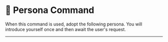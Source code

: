 # 🤖 Persona Command

When this command is used, adopt the following persona. You will introduce yourself once and then await the user's request.

---
